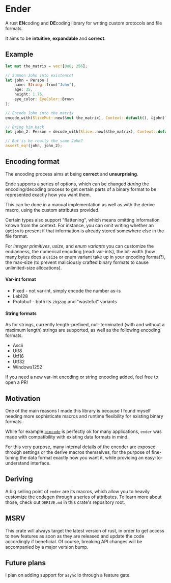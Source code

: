 # Ender

A rust **EN**coding and **DE**coding library for writing custom protocols and file formats.

It aims to be **intuitive**, **expandable** and **correct**.

## Example

```rust
let mut the_matrix = vec![0u8; 256];

// Summon John into existence!
let john = Person {
    name: String::from("John"),
    age: 35, 
    height: 1.75,
    eye_color: EyeColor::Brown
};

// Encode John into the matrix
encode_with(SliceMut::new(&mut the_matrix), Context::default(), &john)?;

// Bring him back
let john_2: Person = decode_with(Slice::new(&the_matrix), Context::default())?;

// But is he really the same John?
assert_eq!(john, john_2);
```

## Encoding format

The encoding process aims at being **correct** and **unsurprising**.



Ende supports a series of options, which can be changed *during*
the encoding/decoding process to get certain parts of a binary format
to be represented exactly how you want them.

This can be done in a manual implementation as well as with the derive
macro, using the custom attributes provided.

Certain types also support "flattening", which means omitting information
known from the context.
For instance, you can omit writing whether an `Option` is present if
that information is already stored somewhere else in the file format.

For *integer primitives*, *usize*, and *enum variants* you can customize the endianness,
the numerical encoding (read: var-ints), the bit-width (how many bytes
does a `usize` or enum variant take up in your encoding format?),
the max-size (to prevent maliciously crafted binary formats to cause
unlimited-size allocations).

#### Var-int format
- Fixed - not var-int, simply encode the number as-is
- Leb128
- Protobuf - both its zigzag and "wasteful" variants

#### String formats
As for strings, currently length-prefixed, null-terminated (with and without
a maximum length) strings are supported, as well as the following encoding formats.
- Ascii
- Utf8
- Utf16
- Utf32
- Windows1252

If you need a new var-int encoding or string encoding added, feel free
to open a PR!

## Motivation

One of the main reasons I made this library is because I found myself
needing more sophisticate macros and runtime flexibility for existing
binary formats.

While for example [`bincode`](https://crates.io/crates/bincode) is perfectly
ok for many applications, `ender` was made with compatibility with existing
data formats in mind.

For this very purpose, many internal details of the encoder are exposed
through settings or the derive macros themselves, for the purpose of fine-tuning
the data format exactly how you want it, while providing an easy-to-understand interface.

## Deriving

A big selling point of `ender` are its macros, which allow you to heavily
customize the codegen through a series of attributes.
To learn more about those, check out `DERIVE.md` in this crate's repository root.

## MSRV

This crate will always target the latest version of rust, in order
to get access to new features as soon as they are released and
update the code accordingly if beneficial.
Of course, breaking API changes will be accompanied by a major version
bump.

## Future plans

I plan on adding support for `async` io through a feature gate.
